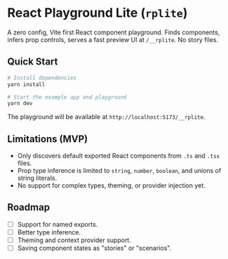 # React Playground Lite (`rplite`)

A zero config, Vite first React component playground. Finds components, infers prop controls, serves a fast preview UI at `/__rplite`. No story files.

## Quick Start

```bash
# Install dependencies
yarn install

# Start the example app and playground
yarn dev
```

The playground will be available at `http://localhost:5173/__rplite`.

## Limitations (MVP)

*   Only discovers default exported React components from `.ts` and `.tsx` files.
*   Prop type inference is limited to `string`, `number`, `boolean`, and unions of string literals.
*   No support for complex types, theming, or provider injection yet.

## Roadmap

*   [ ] Support for named exports.
*   [ ] Better type inference.
*   [ ] Theming and context provider support.
*   [ ] Saving component states as "stories" or "scenarios".
